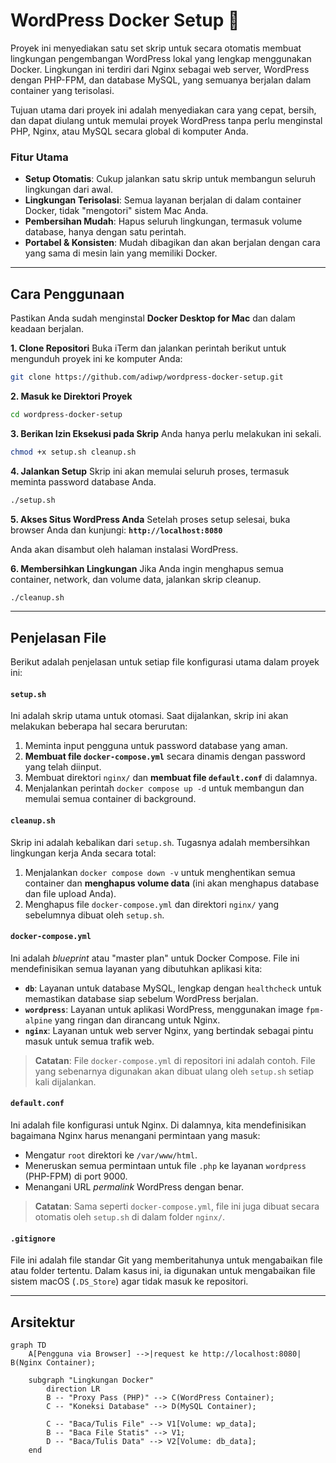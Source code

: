 # WordPress Docker Setup 🐳

Proyek ini menyediakan satu set skrip untuk secara otomatis membuat lingkungan pengembangan WordPress lokal yang lengkap menggunakan Docker. Lingkungan ini terdiri dari Nginx sebagai web server, WordPress dengan PHP-FPM, dan database MySQL, yang semuanya berjalan dalam container yang terisolasi.

Tujuan utama dari proyek ini adalah menyediakan cara yang cepat, bersih, dan dapat diulang untuk memulai proyek WordPress tanpa perlu menginstal PHP, Nginx, atau MySQL secara global di komputer Anda.

### Fitur Utama

  * **Setup Otomatis**: Cukup jalankan satu skrip untuk membangun seluruh lingkungan dari awal.
  * **Lingkungan Terisolasi**: Semua layanan berjalan di dalam container Docker, tidak "mengotori" sistem Mac Anda.
  * **Pembersihan Mudah**: Hapus seluruh lingkungan, termasuk volume database, hanya dengan satu perintah.
  * **Portabel & Konsisten**: Mudah dibagikan dan akan berjalan dengan cara yang sama di mesin lain yang memiliki Docker.

-----

## Cara Penggunaan

Pastikan Anda sudah menginstal **Docker Desktop for Mac** dan dalam keadaan berjalan.

**1. Clone Repositori**
Buka iTerm dan jalankan perintah berikut untuk mengunduh proyek ini ke komputer Anda:

```bash
git clone https://github.com/adiwp/wordpress-docker-setup.git
```

**2. Masuk ke Direktori Proyek**

```bash
cd wordpress-docker-setup
```

**3. Berikan Izin Eksekusi pada Skrip**
Anda hanya perlu melakukan ini sekali.

```bash
chmod +x setup.sh cleanup.sh
```

**4. Jalankan Setup**
Skrip ini akan memulai seluruh proses, termasuk meminta password database Anda.

```bash
./setup.sh
```

**5. Akses Situs WordPress Anda**
Setelah proses setup selesai, buka browser Anda dan kunjungi:
**`http://localhost:8080`**

Anda akan disambut oleh halaman instalasi WordPress.

**6. Membersihkan Lingkungan**
Jika Anda ingin menghapus semua container, network, dan volume data, jalankan skrip cleanup.

```bash
./cleanup.sh
```

-----

## Penjelasan File

Berikut adalah penjelasan untuk setiap file konfigurasi utama dalam proyek ini:

#### `setup.sh`

Ini adalah skrip utama untuk otomasi. Saat dijalankan, skrip ini akan melakukan beberapa hal secara berurutan:

1.  Meminta input pengguna untuk password database yang aman.
2.  **Membuat file `docker-compose.yml`** secara dinamis dengan password yang telah diinput.
3.  Membuat direktori `nginx/` dan **membuat file `default.conf`** di dalamnya.
4.  Menjalankan perintah `docker compose up -d` untuk membangun dan memulai semua container di background.

#### `cleanup.sh`

Skrip ini adalah kebalikan dari `setup.sh`. Tugasnya adalah membersihkan lingkungan kerja Anda secara total:

1.  Menjalankan `docker compose down -v` untuk menghentikan semua container dan **menghapus volume data** (ini akan menghapus database dan file upload Anda).
2.  Menghapus file `docker-compose.yml` dan direktori `nginx/` yang sebelumnya dibuat oleh `setup.sh`.

#### `docker-compose.yml`

Ini adalah *blueprint* atau "master plan" untuk Docker Compose. File ini mendefinisikan semua layanan yang dibutuhkan aplikasi kita:

  * **`db`**: Layanan untuk database MySQL, lengkap dengan `healthcheck` untuk memastikan database siap sebelum WordPress berjalan.
  * **`wordpress`**: Layanan untuk aplikasi WordPress, menggunakan image `fpm-alpine` yang ringan dan dirancang untuk Nginx.
  * **`nginx`**: Layanan untuk web server Nginx, yang bertindak sebagai pintu masuk untuk semua trafik web.

> **Catatan**: File `docker-compose.yml` di repositori ini adalah contoh. File yang sebenarnya digunakan akan dibuat ulang oleh `setup.sh` setiap kali dijalankan.

#### `default.conf`

Ini adalah file konfigurasi untuk Nginx. Di dalamnya, kita mendefinisikan bagaimana Nginx harus menangani permintaan yang masuk:

  * Mengatur `root` direktori ke `/var/www/html`.
  * Meneruskan semua permintaan untuk file `.php` ke layanan `wordpress` (PHP-FPM) di port 9000.
  * Menangani URL *permalink* WordPress dengan benar.

> **Catatan**: Sama seperti `docker-compose.yml`, file ini juga dibuat secara otomatis oleh `setup.sh` di dalam folder `nginx/`.

#### `.gitignore`

File ini adalah file standar Git yang memberitahunya untuk mengabaikan file atau folder tertentu. Dalam kasus ini, ia digunakan untuk mengabaikan file sistem macOS (`.DS_Store`) agar tidak masuk ke repositori.

-----

## Arsitektur

```mermaid
graph TD
    A[Pengguna via Browser] -->|request ke http://localhost:8080| B(Nginx Container);

    subgraph "Lingkungan Docker"
        direction LR
        B -- "Proxy Pass (PHP)" --> C(WordPress Container);
        C -- "Koneksi Database" --> D(MySQL Container);

        C -- "Baca/Tulis File" --> V1[Volume: wp_data];
        B -- "Baca File Statis" --> V1;
        D -- "Baca/Tulis Data" --> V2[Volume: db_data];
    end
```
